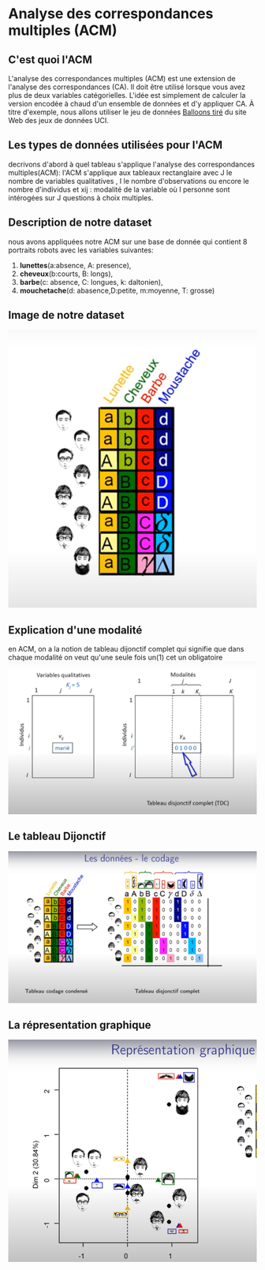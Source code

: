 # Analyse des correspondances multiples (ACM)
## C'est quoi l'ACM
L'analyse des correspondances multiples (ACM) est une extension de l'analyse des correspondances (CA). Il doit être utilisé lorsque vous avez plus de deux variables catégorielles. L'idée est simplement de calculer la version encodée à chaud d'un ensemble de données et d'y appliquer CA. À titre d'exemple, nous allons utiliser le jeu de données [Balloons tiré](https://archive.ics.uci.edu/ml/machine-learning-databases/balloons/) du site Web des jeux de données UCI.
## Les types de données utilisées pour l'ACM
decrivons d'abord à quel tableau s'applique l'analyse des correspondances multiples(ACM): l'ACM s'applique aux tableaux rectanglaire avec J le nombre de variables qualitatives , I le nombre d'observations ou encore le nombre d'individus et xij : modalité de la variable où I personne sont intérogées sur J questions à choix multiples.

## Description de notre dataset
nous avons appliquées notre ACM sur une base de donnée qui contient 8 portraits robots
avec les variables suivantes: 
1. **lunettes**(a:absence, A: presence), 
2. **cheveux**(b:courts, B: longs), 
3. **barbe**(c: absence, C: longues, k: daltonien), 
4. **mouchetache**(d: abasence,D:petite, m:moyenne, T: grosse) 
   
## Image de notre dataset

![dataset robo](db.png)
## Explication d'une modalité
en ACM, on a la notion de tableau dijonctif complet qui signifie que dans chaque modalité on veut qu'une seule fois un(1) cet un obligatoire
![modalite](modalites.png)

## Le tableau Dijonctif
![tdc](tableaudijonctioncomplet.png)

## La répresentation graphique
![representation graphique](representationgraphique.png)
